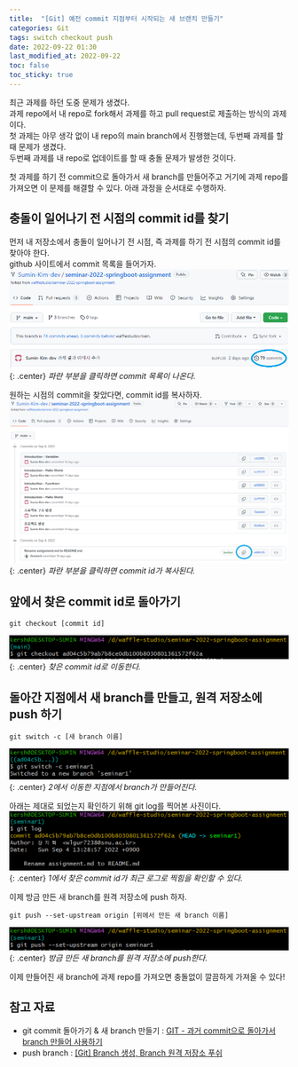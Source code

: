 ```yaml
---
title:  "[Git] 예전 commit 지점부터 시작되는 새 브랜치 만들기"
categories: Git
tags: switch checkout push
date: 2022-09-22 01:30
last_modified_at: 2022-09-22
toc: false
toc_sticky: true
---
```


최근 과제를 하던 도중 문제가 생겼다.  
과제 repo에서 내 repo로 fork해서 과제를 하고 pull request로 제출하는 방식의 과제이다.  
첫 과제는 아무 생각 없이 내 repo의 main branch에서 진행했는데, 두번째 과제를 할 때 문제가 생겼다.  
두번째 과제를 내 repo로 업데이트를 할 때 충돌 문제가 발생한 것이다.  

첫 과제를 하기 전 commit으로 돌아가서 새 branch를 만들어주고 거기에 과제 repo를 가져오면 이 문제를 해결할 수 있다.
아래 과정을 순서대로 수행하자.

## 충돌이 일어나기 전 시점의 commit id를 찾기

먼저 내 저장소에서 충돌이 일어나기 전 시점, 즉 과제를 하기 전 시점의 commit id를 찾아야 한다.  
github 사이트에서 commit 목록을 들어가자.
![충돌이 일어나기 전 commit 찾기 - 1](/assets/img/0922git-find-commit-1.PNG "충돌이 일어나기 전 commit 찾기 - 1"){: .center}
*파란 부분을 클릭하면 commit 목록이 나온다.*

원하는 시점의 commit을 찾았다면, commit id를 복사하자.
![충돌이 일어나기 전 commit 찾기 - 2](/assets/img/0922git-find-commit-2.PNG "충돌이 일어나기 전 commit 찾기 - 2"){: .center}
*파란 부분을 클릭하면 commit id가 복사된다.*

## 앞에서 찾은 commit id로 돌아가기

```vim
git checkout [commit id]
```

![찾은 commit id로 이동하기](/assets/img/0922git-checkout.PNG "찾은 commit id로 이동하기"){: .center}
*찾은 commit id로 이동한다.*

## 돌아간 지점에서 새 branch를 만들고, 원격 저장소에 push 하기

```vim
git switch -c [새 branch 이름]
```

![이동한 지점에서 새 branch 만들기](/assets/img/0922git-switch.PNG "이동한 지점에서 새 branch 만들기"){: .center}
*2에서 이동한 지점에서 branch가 만들어진다.*

아래는 제대로 되었는지 확인하기 위해 git log를 찍어본 사진이다.
![새 branch가 제대로 만들어졌는지 확인](/assets/img/0922git-after-switch.PNG "새 branch가 제대로 만들어졌는지 확인"){: .center}
*1에서 찾은 commit id가 최근 로그로 찍힘을 확인할 수 있다.*

이제 방금 만든 새 branch를 원격 저장소에 push 하자.

```vim
git push --set-upstream origin [위에서 만든 새 branch 이름]
```

![원격 저장소로 branch push](/assets/img/0922git-push-branch.PNG "원격 저장소로 branch push"){: .center}
*방금 만든 새 branch를 원격 저장소에 push한다.*

이제 만들어진 새 branch에 과제 repo를 가져오면 충돌없이 깔끔하게 가져올 수 있다!

## 참고 자료

- git commit 돌아가기 & 새 branch 만들기 : [GIT - 과거 commit으로 돌아가서 branch 만들어 사용하기](https://myhappyman.tistory.com/99)
- push branch : [\[Git\] Branch 생성, Branch 원격 저장소 푸쉬](https://codiving.kr/16)
